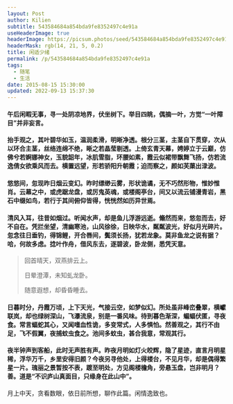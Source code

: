 ```yaml
---
layout: Post
author: Kilien
subtitle: 543584684a854bda9fe8352497c4e91a
useHeaderImage: true
headerImage: https://picsum.photos/seed/543584684a854bda9fe8352497c4e91a/1920/1080
headerMask: rgb(14, 21, 5, 0.2)
title: 闲适少绪
permalink: /p/543584684a854bda9fe8352497c4e91a
tags:
  - 随笔
  - 生活
date: 2015-08-15 15:30:00
updated: 2022-09-13 15:37:30
---
```


#### 午后闲暇无事，寻一处阴凉地界，伏坐树下。举目四眺，偶摘一叶，方觉“一叶障目”并非妄言。

#### 抬手观之，其叶碧华如玉，温润柔滑，明晰净透。根分三茎，主茎自下贯穿，次从以环合主茎，丝络连绵不绝，晰之若晶莹剔透。上倚玄青天幕，娉婷立于云巅，仿佛兮若婀娜神女，玉貌韶年，冰肌雪脂，环腰如素，霞云似裙带飘舞飞扬，仿若流逸倩女欲乘风而去。横置远望，形若骄阳升朝霞；迫而察之，颜如芙蕖出渌波。

#### 悠悠间，忽现昨日烟云变幻。昨时缥缈云雾，形状诡谲，无不巧然形物，惟妙惟肖。云幕之中，或虎踞龙盘，或厉鬼英魂，或楼阁亭台，间又以流云铺漫青岩，黑石中缀如鸟，若行于其间俯仰皆得，恍恍然如历异世焉。

#### 清风入耳，往昔如烟过。听闻水声，却是鱼儿浮游远逝。翛然而来，悠忽而去，好不自在。凭拦坐望，清幽寒池，山风徐徐，日映华水，粼粼波光，好似月光碎片。忽念往日垂钓，得锦鲤，开合唇间，鬓须长扬，犹若龙象。莫非鱼龙之说有据？哈，何故多虑。捻叶作舟，借风东去，逐碧波，卧龙侧，悉凭天意。

> 回首晴天，双燕排云上。
>
> 日晕澄潭，未知虬龙卧。
>
> 随意遐想，却昏昏睡去。

#### 日暮时分，丹霞万顷，上下天光，气接云空，如梦似幻。所处虽非峰峦叠翠，横巘联岚，却也绿树深山，飞瀑流泉，别是一番风味。待到暮色渐深，蝙蝠伏匿，寻夜食。常言蝠蛇其心，又闻嗜血性诡，多变常式，人多惧怕。然善观之，其行不由足，飞不假翼，夜捕蚊虫食之。池间多蚊虫，甚合我意，常观其行。

#### 夜半钟声到客船，此时无声胜有声。昨夜月明如灯火皎辉，隐了星迹，直言月明星稀，浮华万千，乡里安得旧颜？今夜另寻他处，上得楼台，不见月华，却是偶得繁星一片。瑰丽之景暂按不表，踱至明处，方见阁楼檐角，旁悬玉盘，岂非明月？善。道是“不识庐山真面目，只缘身在此山中”。

月上中天，贪看数眼，依日前所想，聊作此篇。闲情逸致也。
